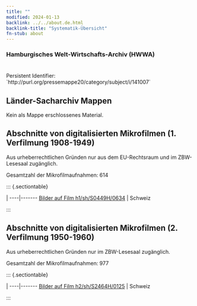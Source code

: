 ```yaml
---
title: ""
modified: 2024-01-13
backlink: ../../about.de.html
backlink-title: "Systematik-Übersicht"
fn-stub: about
---
```


### Hamburgisches Welt-Wirtschafts-Archiv (HWWA)

# 

<div class="hint">Persistent Identifier: `http://purl.org/pressemappe20/category/subject/i/141007`</div>







## Länder-Sacharchiv Mappen





Kein als Mappe erschlossenes Material.



<a id="filmsections" />

## Abschnitte von digitalisierten Mikrofilmen (1. Verfilmung 1908-1949)

<p>Aus urheberrechtlichen Gründen nur aus dem EU-Rechtsraum und im ZBW-Lesesaal zugänglich.</p>


<p>Gesamtzahl der Mikrofilmaufnahmen: 614</p>





::: {.sectiontable}

 | 
----|-------
<a class="btn" href="https://pm20.zbw.eu/film/h1/sh/S0449H/0634" rel="nofollow">Bilder auf Film h1/sh/S0449H/0634</a> | Schweiz


:::




## Abschnitte von digitalisierten Mikrofilmen (2. Verfilmung 1950-1960)

<p>Aus urheberrechtlichen Gründen nur im ZBW-Lesesaal zugänglich.</p>


<p>Gesamtzahl der Mikrofilmaufnahmen: 977</p>





::: {.sectiontable}

 | 
----|-------
<a class="btn" href="https://pm20.zbw.eu/film/h2/sh/S2464H/0125" rel="nofollow">Bilder auf Film h2/sh/S2464H/0125</a> | Schweiz


:::
















